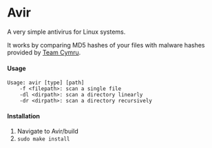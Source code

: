 # Avir

A very simple antivirus for Linux systems.

It works by comparing MD5 hashes of your files with malware hashes provided by [Team Cymru](https://team-cymru.com/mhr).

#### Usage

```
Usage: avir [type] [path]
    -f <filepath>: scan a single file
    -dl <dirpath>: scan a directory linearly
    -dr <dirpath>: scan a directory recursively
```

#### Installation

1. Navigate to Avir/build
2. `sudo make install`

